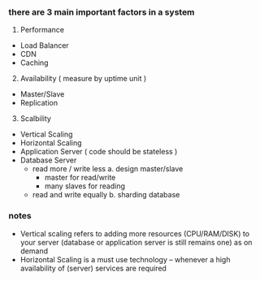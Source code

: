 ### there are 3 main important factors in a system

1. Performance
  + Load Balancer
  + CDN
  + Caching

2. Availability ( measure by uptime unit )
  + Master/Slave
  + Replication

3. Scalbility
  + Vertical Scaling
  + Horizontal Scaling
  + Application Server ( code should be stateless )
  + Database Server
    - read more / write less
      a. design master/slave
        + master for read/write
        + many slaves for reading
    - read and write equally
      b. sharding database

### notes
- Vertical scaling refers to adding more resources (CPU/RAM/DISK) to your server
(database or application server is still remains one) as on demand
- Horizontal Scaling is a must use technology – whenever a high availability of (server) services are required
